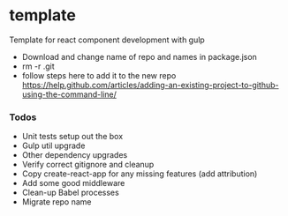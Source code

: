 # template
Template for react component development with gulp

 - Download and change name of repo and names in package.json
 - rm -r .git
 - follow steps here to add it to the new repo <https://help.github.com/articles/adding-an-existing-project-to-github-using-the-command-line/>

 ### Todos

- Unit tests setup out the box
- Gulp util upgrade
- Other dependency upgrades
- Verify correct gitignore and cleanup
- Copy create-react-app for any missing features (add attribution)
- Add some good middleware
- Clean-up Babel processes
- Migrate repo name

